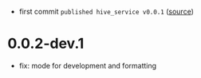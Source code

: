 - first commit `published hive_service v0.0.1` ([source](https://github.com/Eldar2021/hive_service))
# 0.0.2-dev.1
- fix: mode for development and formatting